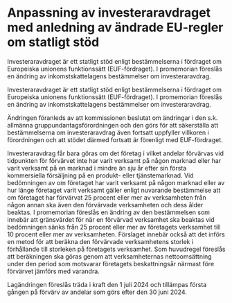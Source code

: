 # Anpassning av investeraravdraget med anledning av ändrade EU-regler om statligt stöd

Investeraravdraget är ett statligt stöd enligt bestämmelserna i fördraget om Europeiska unionens funktionssätt (EUF-fördraget). I promemorian föreslås en ändring av inkomstskattelagens bestämmelser om investeraravdrag.

Investeraravdraget är ett statligt stöd enligt bestämmelserna i fördraget om Europeiska unionens funktionssätt (EUF-fördraget). I promemorian föreslås en ändring av inkomstskattelagens bestämmelser om investeraravdrag.

Ändringen föranleds av att kommissionen beslutat om ändringar i den s.k. allmänna gruppundantagsförordningen och den görs för att säkerställa att bestämmelserna om investeraravdrag även fortsatt uppfyller villkoren i förordningen och att stödet därmed fortsatt är förenligt med EUF-fördraget.

Investeraravdrag får bara göras om det företag i vilket andelar förvärvas vid tidpunkten för förvärvet inte har varit verksamt på någon marknad eller har varit verksamt på en marknad i mindre än sju år efter sin första kommersiella försäljning på en produkt- eller tjänstemarknad. Vid bedömningen av om företaget har varit verksamt på någon marknad eller av hur länge företaget varit verksamt gäller enligt nuvarande bestämmelse att om företaget har förvärvat 25 procent eller mer av verksamheten från någon annan ska även den förvärvade verksamheten och dess ålder beaktas. I promemorian föreslås en ändring av den bestämmelsen som innebär att gränsvärdet för när en förvärvad verksamhet ska beaktas vid bedömningen sänks från 25 procent eller mer av företagets verksamhet till 10 procent eller mer av verksamheten. Förslaget innebär också att det införs en metod för att beräkna den förvärvade verksamhetens storlek i förhållande till storleken på företagets verksamhet. Som huvudregel föreslås att beräkningen ska göras genom att verksamheternas nettoomsättning under den period som motsvarar företagets beskattningsår närmast före förvärvet jämförs med varandra.

Lagändringen föreslås träda i kraft den 1 juli 2024 och tillämpas första gången på förvärv av andelar som görs efter den 30 juni 2024.
